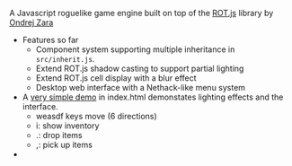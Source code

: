 A Javascript roguelike game engine built on top of the
[ROT.js](http://ondras.github.io/rot.js/hp/) library by
[Ondrej Zara](http://ondras.zarovi.cz/)

- Features so far
  - Component system supporting multiple inheritance in `src/inherit.js`.
  - Extend ROT.js shadow casting to support partial lighting
  - Extend ROT.js cell display with a blur effect
  - Desktop web interface with a Nethack-like menu system
- A [very simple demo](http://htmlpreview.github.io/?https://github.com/bddean/js-rl/blob/master/index.html) in index.html demonstates lighting effects and the
  interface.
  - weasdf keys move (6 directions)
  - i: show inventory
  - .: drop items
  - ,: pick up items
- 
